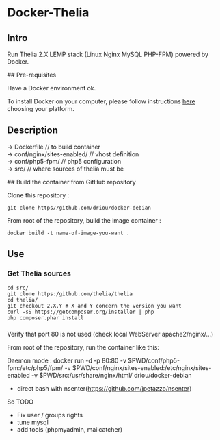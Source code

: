 # Docker-Thelia

## Intro 

Run Thelia 2.X LEMP stack (Linux Nginx MySQL PHP-FPM) powered by Docker.

## Pre-requisites

Have a Docker environment ok.

To install Docker on your computer, please follow instructions [here](https://docs.docker.com/installation/) choosing your platform.

## Description

-> Dockerfile 			// to build container  
-> conf/nginx/sites-enabled/ 	// vhost definition  
-> conf/php5-fpm/ 		// php5 configuration  
-> src/ 			// where sources of thelia must be   

## Build the container from GitHub repository

Clone this repository : 

```
git clone https//github.com/driou/docker-debian
```

From root of the repository, build the image container :

```
docker build -t name-of-image-you-want . 
```

## Use 

### Get Thelia sources

```
cd src/
git clone https:/github.com/thelia/thelia
cd thelia/
git checkout 2.X.Y # X and Y concern the version you want
curl -sS https://getcomposer.org/installer | php
php composer.phar install
```


###

Verify that port 80 is not used (check local WebServer apache2/nginx/...)

From root of the repository, run the container like this: 

Daemon mode :
docker run -d -p 80:80 -v $PWD/conf/php5-fpm:/etc/php5/fpm/ -v $PWD/conf/nginx/sites-enabled:/etc/nginx/sites-enabled -v $PWD/src:/usr/share/nginx/html/ driou/docker-debian  


- direct bash with nsenter(https://github.com/jpetazzo/nsenter)


So TODO
- Fix user / groups rights
- tune mysql
- add tools (phpmyadmin, mailcatcher)

